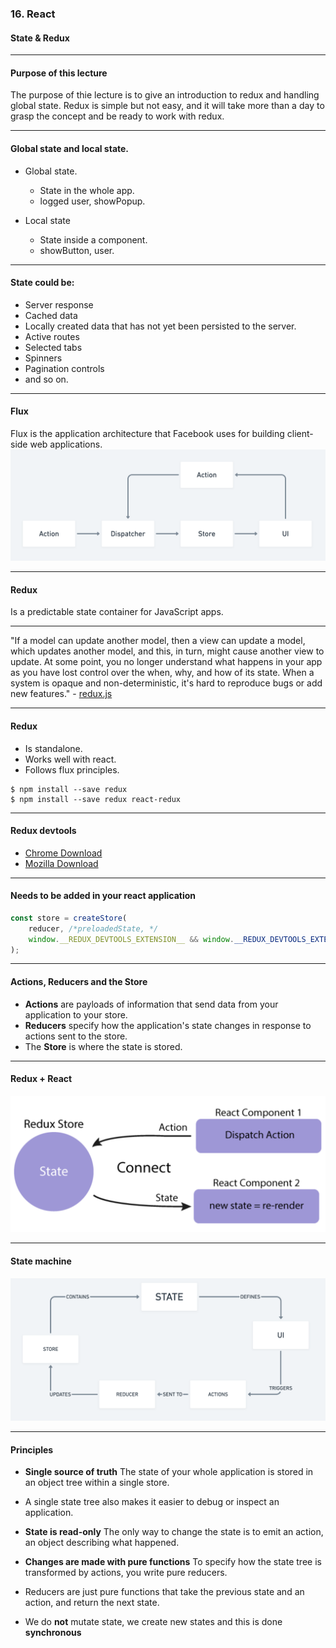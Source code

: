 ### 16. React
#### State & Redux


---

#### Purpose of this lecture
The purpose of thie lecture is to give an introduction to redux and handling global state. Redux is simple but not easy, and it will take more than a day to grasp the concept and be ready to work with redux.


---

#### Global state and local state.

* Global state.
  * State in the whole app.
  * logged user, showPopup.
	
* Local state
  * State inside a component.
  * showButton, user.


---

#### State could be:

* Server response
* Cached data
* Locally created data that has not yet been persisted to the server.
* Active routes
* Selected tabs
* Spinners
* Pagination controls
* and so on.


---

#### Flux
Flux is the application architecture that Facebook uses for building client-side web applications.
<img src="/new-structure/media/react-images/react-16/flux.png" alt="flux">


---

#### Redux
Is a predictable state container for JavaScript apps.


---

"If a model can update another model, then a view can update a model, which updates another model, and this, in turn, might cause another view to update. At some point, you no longer understand what happens in your app as you have lost control over the when, why, and how of its state. When a system is opaque and non-deterministic, it's hard to reproduce bugs or add new features." - <a href="https://redux.js.org/introduction/motivation">redux.js</a>


---

#### Redux

* Is standalone.
* Works well with react.
* Follows flux principles.
```
$ npm install --save redux
$ npm install --save redux react-redux
```

---

#### Redux devtools

* <a href="https://chrome.google.com/webstore/detail/redux-devtools">Chrome Download</a>
* <a href="https://addons.mozilla.org/sv-SE/firefox/addon/reduxdevtools/">Mozilla Download</a>



---

#### Needs to be added in your react application
```JavaScript
const store = createStore(
	reducer, /*preloadedState, */
	window.__REDUX_DEVTOOLS_EXTENSION__ && window.__REDUX_DEVTOOLS_EXTENSION__()
);
```


---

#### Actions, Reducers and the Store

* **Actions** are payloads of information that send data from your application to your store.
* **Reducers** specify how the application's state changes in response to actions sent to the store.
* The **Store** is where the state is stored.



---

#### Redux + React
<img src="/new-structure/media/react-images/react-16/React+Redux.png" alt="redux">


---

#### State machine
<img src="/new-structure/media/react-images/react-16/StateMachine.png" alt="state machine">


---

#### Principles

* **Single source of truth** The state of your whole application is stored in an object tree within a single store.
* A single state tree also makes it easier to debug or inspect an application.

* **State is read-only** The only way to change the state is to emit an action, an object describing what happened.

* **Changes are made with pure functions** To specify how the state tree is transformed by actions, you write pure reducers.
* Reducers are just pure functions that take the previous state and an action, and return the next state.

* We do **not** mutate state, we create new states and this is done **synchronous**					
